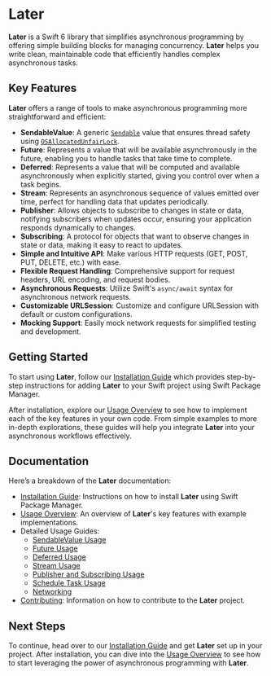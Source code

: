# Later

**Later** is a Swift 6 library that simplifies asynchronous programming by offering simple building blocks for managing concurrency. **Later** helps you write clean, maintainable code that efficiently handles complex asynchronous tasks.

## Key Features

**Later** offers a range of tools to make asynchronous programming more straightforward and efficient:

- **SendableValue**: A generic [`Sendable`](https://developer.apple.com/documentation/swift/sendable) value that ensures thread safety using [`OSAllocatedUnfairLock`](https://developer.apple.com/documentation/os/osallocatedunfairlock).
- **Future**: Represents a value that will be available asynchronously in the future, enabling you to handle tasks that take time to complete.
- **Deferred**: Represents a value that will be computed and available asynchronously when explicitly started, giving you control over when a task begins.
- **Stream**: Represents an asynchronous sequence of values emitted over time, perfect for handling data that updates periodically.
- **Publisher**: Allows objects to subscribe to changes in state or data, notifying subscribers when updates occur, ensuring your application responds dynamically to changes.
- **Subscribing**: A protocol for objects that want to observe changes in state or data, making it easy to react to updates.
- **Simple and Intuitive API**: Make various HTTP requests (GET, POST, PUT, DELETE, etc.) with ease.
- **Flexible Request Handling**: Comprehensive support for request headers, URL encoding, and request bodies.
- **Asynchronous Requests**: Utilize Swift's `async/await` syntax for asynchronous network requests.
- **Customizable URLSession**: Customize and configure URLSession with default or custom configurations.
- **Mocking Support**: Easily mock network requests for simplified testing and development.

## Getting Started

To start using **Later**, follow our [Installation Guide](documentation/installation.md) which provides step-by-step instructions for adding **Later** to your Swift project using Swift Package Manager.

After installation, explore our [Usage Overview](documentation/usage-overview.md) to see how to implement each of the key features in your own code. From simple examples to more in-depth explorations, these guides will help you integrate **Later** into your asynchronous workflows effectively.

## Documentation

Here’s a breakdown of the **Later** documentation:

- [Installation Guide](documentation/installation.md): Instructions on how to install **Later** using Swift Package Manager.
- [Usage Overview](documentation/usage-overview.md): An overview of **Later**'s key features with example implementations.
- Detailed Usage Guides:
  - [SendableValue Usage](documentation/usage-sendablevalue.md)
  - [Future Usage](documentation/usage-future.md)
  - [Deferred Usage](documentation/usage-deferred.md)
  - [Stream Usage](documentation/usage-stream.md)
  - [Publisher and Subscribing Usage](documentation/usage-publisher.md)
  - [Schedule Task Usage](documentation/usage-schedule-task.md)
  - [Networking](documentation/networking.md)
- [Contributing](documentation/contributing.md): Information on how to contribute to the **Later** project.

## Next Steps

To continue, head over to our [Installation Guide](documentation/installation.md) and get **Later** set up in your project. After installation, you can dive into the [Usage Overview](documentation/usage-overview.md) to see how to start leveraging the power of asynchronous programming with **Later**.
